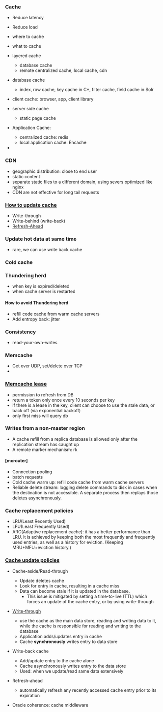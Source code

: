 ### Cache
- Reduce latency
- Reduce load

- where to cache
- what to cache
- layered cache
  - database cache
  - remote centralized cache, local cache, cdn

- database cache
  - index, row cache, key cache in C*, filter cache, field cache in Solr
- client cache: browser, app, client library

- server side cache
  - static page cache
  <!-- - 动态页面静态化 -->

- Application Cache:
  - centralized cache: redis
  - local application cache: Ehcache

- 
### CDN
- geographic distribution: close to end user
- static content
- separate static files to a different domain, using severs optimized like nginx
- CDN are not effective for long tail requests

### [How to update cache](https://docs.oracle.com/cd/E15357_01/coh.360/e15723/cache_rtwtwbra.htm#COHDG5180)
- Write-through
- Write-behind (write-back)
- [Refresh-Ahead](https://github.com/SvenBayer/cache-refresh-ahead-spring-boot-starter)

### Update hot data at same time
- rare, we can use write back cache

### Cold cache
### Thundering herd
- when key is expired/deleted
- when cache server is restarted

#### How to avoid Thundering herd
- refill code cache from warm cache servers
- Add entropy back: jitter

### Consistency
- read-your-own-writes

### Memcache
- Get over UDP, set/delete over TCP
- 
### [Memcache lease](https://medium.com/@shagun/scaling-memcache-at-facebook-1ba77d71c082)
- permission to refresh from DB
- return a token only once every 10 seconds per key
- if there is a lease in the key, client can choose to use the stale data, or back off (via exponential backoff)
- only first miss will query db

### Writes from a non-master region
- A cache refill from a replica database is allowed only after the replication stream has caught up
- A remote marker mechanism: rk
#### [mcrouter]
- Connection pooling
- batch requests
- Cold cache warm up: refill code cache from warm cache servers
- Reliable delete stream: logging delete commands to disk in cases when the destination is not accessible. A separate process then replays those deletes asynchronously.

### Cache replacement policies 
- LRU(Least Recently Used)
- LFU(Least Frequently Used)
- ARC(Adaptive replacement cache): it has a better performance than LRU. It is achieved by keeping both the most frequently and frequently used entries, as well as a history for eviction. (Keeping MRU+MFU+eviction history.)

### [Cache update policies](https://github.com/donnemartin/system-design-primer)
- Cache-aside/Read-through
  - Update deletes cache
  - Look for entry in cache, resulting in a cache miss
  - Data can become stale if it is updated in the database. 
    - This issue is mitigated by setting a time-to-live (TTL) which forces an update of the cache entry, or by using write-through
- [Write-through](https://docs.oracle.com/cd/E15357_01/coh.360/e15723/cache_rtwtwbra.htm#COHDG5181)
  - use the cache as the main data store, reading and writing data to it, while the cache is responsible for reading and writing to the database
  - Application adds/updates entry in cache
  - Cache **synchronously** writes entry to data store
- Write-back cache
  - Add/update entry to the cache alone
  - Cache asynchronously writes entry to the data store
  - Used: when we update/read same data extensively
- Refresh-ahead
  - automatically refresh any recently accessed cache entry prior to its expiration

- Oracle coherence: cache middleware
